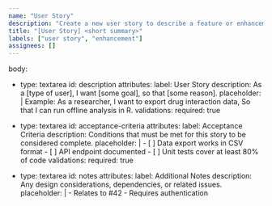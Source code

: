 ```yaml
---
name: "User Story"
description: "Create a new user story to describe a feature or enhancement"
title: "[User Story] <short summary>"
labels: ["user story", "enhancement"]
assignees: []
---
```


body:

- type: textarea
    id: description
    attributes:
      label: User Story
      description: As a [type of user], I want [some goal], so that [some reason].
      placeholder: |
        Example:
        As a researcher,
        I want to export drug interaction data,
        So that I can run offline analysis in R.
    validations:
      required: true

- type: textarea
    id: acceptance-criteria
    attributes:
      label: Acceptance Criteria
      description: Conditions that must be met for this story to be considered complete.
      placeholder: |
        - [ ] Data export works in CSV format
        - [ ] API endpoint documented
        - [ ] Unit tests cover at least 80% of code
    validations:
      required: true

- type: textarea
    id: notes
    attributes:
      label: Additional Notes
      description: Any design considerations, dependencies, or related issues.
      placeholder: |
        - Relates to #42
        - Requires authentication

